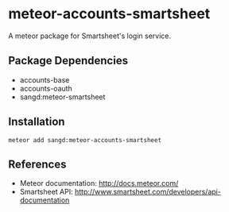 meteor-accounts-smartsheet
============================

A meteor package for Smartsheet's login service.

Package Dependencies
----------------------

* accounts-base
* accounts-oauth
* sangd:meteor-smartsheet

Installation
-----------
```
meteor add sangd:meteor-accounts-smartsheet
```

References
-----------
* Meteor documentation: http://docs.meteor.com/
* Smartsheet API: http://www.smartsheet.com/developers/api-documentation
